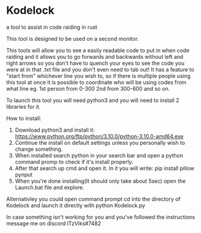 # Kodelock
a tool to assist in code raiding in rust

This tool is designed to be used on a second monitor.

This tools will allow you to see a easily readable code to put in when code raiding and it allows you to go forwards and backwards without left and right arrows so you don't have to quench your eyes to see the code you were at in that .txt file and you don't even need to tab out!
It has a feature to "start from" whichever line you wish to, so if there is multiple people using this tool at once it is possible to coordinate who will be using codes from what line eg. 1st person from 0-300 2nd from 300-600 and so on.

To launch this tool you will need python3 and you will need to install 2 libraries for it.

How to install:

1) Download python3 and install it: https://www.python.org/ftp/python/3.10.0/python-3.10.0-amd64.exe
2) Continue the install on default settings unless you personally wish to change something.
3) When installed search python in your search bar and open a python command promp to check if it's install properly.
4) After that search up cmd and open it. In it you will write: pip install pillow pynput 
5) When you're done installing(It should only take about 5sec) open the Launch.bat file and explore.

Alternativley you could open command prompt cd into the directory of Kodelock and launch it directly with  python Kodelock.py

In case something isn't working for you and you've followed the instructions message me on discord ITzViks#7482
